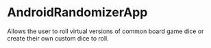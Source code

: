 # AndroidRandomizerApp
Allows the user to roll virtual versions of common board game dice or create their own custom dice to roll.
